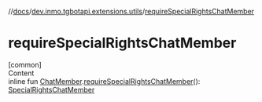 //[docs](../../index.md)/[dev.inmo.tgbotapi.extensions.utils](index.md)/[requireSpecialRightsChatMember](require-special-rights-chat-member.md)



# requireSpecialRightsChatMember  
[common]  
Content  
inline fun [ChatMember](../dev.inmo.tgbotapi.types.ChatMember.abstracts/-chat-member/index.md).[requireSpecialRightsChatMember](require-special-rights-chat-member.md)(): [SpecialRightsChatMember](../dev.inmo.tgbotapi.types.ChatMember.abstracts/-special-rights-chat-member/index.md)  



